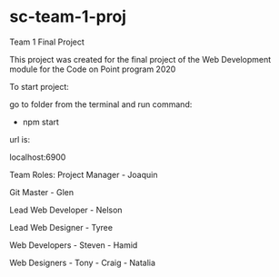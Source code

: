 # sc-team-1-proj
Team 1 Final Project

This project was created for the final project of the Web Development module for the Code on Point program 2020

To start project:

go to folder from the terminal and run command:
  - npm start

url is:

localhost:6900


Team Roles:
Project Manager
	- Joaquin

Git Master
	- Glen

Lead Web Developer
	- Nelson

Lead Web Designer
	- Tyree

Web Developers
	- Steven
	- Hamid

Web Designers
	- Tony
	- Craig
	- Natalia
